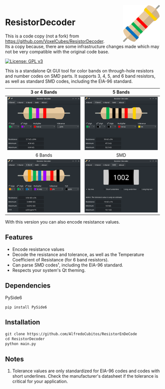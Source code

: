 <img align="right" src=icons/resistor_decoder.png width=120px>

# Resistor​Decoder

This is a code copy (not a fork) from https://github.com/VoxelCubes/ResistorDecoder.  
Its a copy because, there are some infrastructure changes made which may not be very compatible with the original code base.

[![License: GPL v3](https://img.shields.io/badge/License-GPL%20v3-blue.svg)](https://www.gnu.org/licenses/gpl-3.0)

This is a standalone Qt GUI tool for color bands on through-hole resistors and number codes on SMD parts.
It supports 3, 4, 5, and 6 band resistors, as well as standard SMD codes, including the EIA-96 standard.

| 3 or 4 Bands | 5 Bands |
|:------------:|:-------:|
|![4band](example_screenshots/4band.png)|![5band](example_screenshots/5band.png)|
| 6 Bands | SMD |
|![6band](example_screenshots/6band.png)|![smd](example_screenshots/smd.png)|

With this version you can also encode resistance values.

## Features
- Encode resistance values
- Decode the resistance and tolerance, as well as the Temperature Coefficient of Resistance (for 6 band resistors).
- Can parse SMD codes¹, including the EIA-96 standard.
- Respects your system's Qt theming.

## Dependencies
PySide6

```
pip install PySide6
```

## Installation


```
git clone https://github.com/AlfredoCubitos/ResistorEnDeCode
cd ResistorDecoder
python main.py
```

## Notes
1. Tolerance values are only standardized for EIA-96 codes and codes with short underlines. Check the manufacturer's datasheet if the tolerance is critical for your application.
